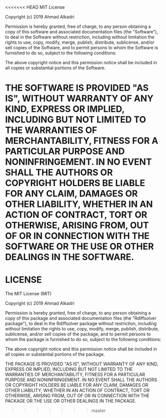 <<<<<<< HEAD
MIT License

Copyright (c) 2019 Ahmad Alkadri

Permission is hereby granted, free of charge, to any person obtaining a copy
of this software and associated documentation files (the "Software"), to deal
in the Software without restriction, including without limitation the rights
to use, copy, modify, merge, publish, distribute, sublicense, and/or sell
copies of the Software, and to permit persons to whom the Software is
furnished to do so, subject to the following conditions:

The above copyright notice and this permission notice shall be included in all
copies or substantial portions of the Software.

THE SOFTWARE IS PROVIDED "AS IS", WITHOUT WARRANTY OF ANY KIND, EXPRESS OR
IMPLIED, INCLUDING BUT NOT LIMITED TO THE WARRANTIES OF MERCHANTABILITY,
FITNESS FOR A PARTICULAR PURPOSE AND NONINFRINGEMENT. IN NO EVENT SHALL THE
AUTHORS OR COPYRIGHT HOLDERS BE LIABLE FOR ANY CLAIM, DAMAGES OR OTHER
LIABILITY, WHETHER IN AN ACTION OF CONTRACT, TORT OR OTHERWISE, ARISING FROM,
OUT OF OR IN CONNECTION WITH THE SOFTWARE OR THE USE OR OTHER DEALINGS IN THE
SOFTWARE.
=======
# LICENSE

The MIT License (MIT)

Copyright (c) 2019 Ahmad Alkadri

Permission is hereby granted, free of charge, 
to any person obtaining a copy of this package 
and associated documentation files (the "Rdiffsolver package"), 
to deal in the Rdiffsolver package without restriction, 
including without limitation the rights to use, 
copy, modify, merge, publish, distribute, sublicense, 
and/or sell copies of the package, 
and to permit persons to whom the package is furnished to do so, 
subject to the following conditions:

The above copyright notice and this permission 
notice shall be included in all copies 
or substantial portions of the package.

THE PACKAGE IS PROVIDED "AS IS", 
WITHOUT WARRANTY OF ANY KIND, EXPRESS OR IMPLIED, 
INCLUDING BUT NOT LIMITED TO THE WARRANTIES OF MERCHANTABILITY, 
FITNESS FOR A PARTICULAR PURPOSE AND NONINFRINGEMENT. 
IN NO EVENT SHALL THE AUTHORS OR COPYRIGHT HOLDERS 
BE LIABLE FOR ANY CLAIM, DAMAGES OR OTHER LIABILITY, 
WHETHER IN AN ACTION OF CONTRACT, TORT OR OTHERWISE, 
ARISING FROM, 
OUT OF OR IN CONNECTION WITH THE PACKAGE 
OR THE USE OR OTHER DEALINGS IN THE PACKAGE.
>>>>>>> master
